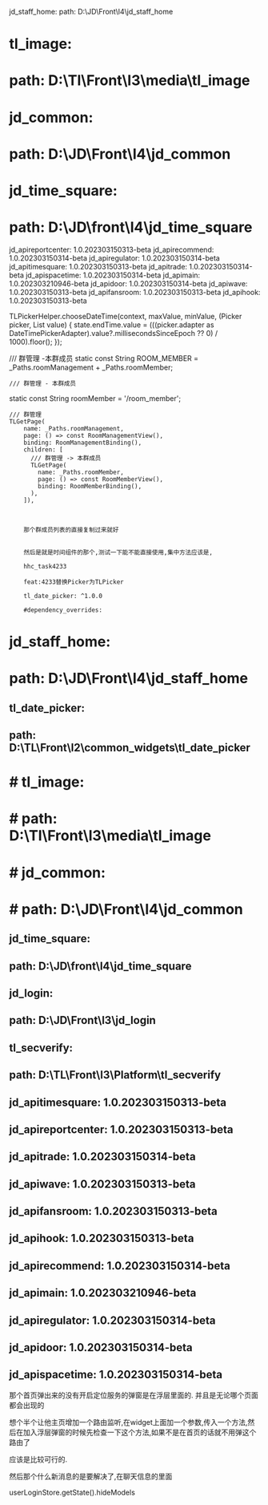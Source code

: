   jd_staff_home:
    path: D:\JD\Front\l4\jd_staff_home
  #  tl_image:
  #    path: D:\Tl\Front\l3\media\tl_image
  #  jd_common:
  #    path: D:\JD\Front\l4\jd_common
  #  jd_time_square:
  #    path: D:\JD\front\l4\jd_time_square
  jd_apireportcenter: 1.0.202303150313-beta
  jd_apirecommend: 1.0.202303150314-beta
  jd_apiregulator: 1.0.202303150314-beta
  jd_apitimesquare: 1.0.202303150313-beta
  jd_apitrade: 1.0.202303150314-beta
  jd_apispacetime: 1.0.202303150314-beta
  jd_apimain: 1.0.202303210946-beta
  jd_apidoor: 1.0.202303150314-beta
  jd_apiwave: 1.0.202303150313-beta
  jd_apifansroom: 1.0.202303150313-beta
  jd_apihook: 1.0.202303150313-beta



   TLPickerHelper.chooseDateTime(context, maxValue, minValue, (Picker picker, List value) {
          state.endTime.value = (((picker.adapter as DateTimePickerAdapter).value?.millisecondsSinceEpoch ?? 0) / 1000).floor();
        });



  /// 群管理 -本群成员
  static const String ROOM_MEMBER = _Paths.roomManagement + _Paths.roomMember;

    /// 群管理 - 本群成员
  static const String roomMember = '/room_member';

    /// 群管理
    TLGetPage(
        name: _Paths.roomManagement,
        page: () => const RoomManagementView(),
        binding: RoomManagementBinding(),
        children: [
          /// 群管理 -> 本群成员
          TLGetPage(
            name: _Paths.roomMember,
            page: () => const RoomMemberView(),
            binding: RoomMemberBinding(),
          ),
        ]),



        那个群成员列表的直接复制过来就好


        然后是就是时间组件的那个,测试一下能不能直接使用,集中方法应该是,

        hhc_task4233

        feat:4233替换Picker为TLPicker

        tl_date_picker: ^1.0.0

        #dependency_overrides:
#  jd_staff_home:
#    path: D:\JD\Front\l4\jd_staff_home
##  tl_date_picker:
##    path: D:\TL\Front\l2\common_widgets\tl_date_picker
#  #  tl_image:
#  #    path: D:\Tl\Front\l3\media\tl_image
#  #  jd_common:
#  #    path: D:\JD\Front\l4\jd_common
##  jd_time_square:
##    path: D:\JD\front\l4\jd_time_square
##  jd_login:
##    path: D:\JD\Front\l3\jd_login
##  tl_secverify:
##    path: D:\TL\Front\l3\Platform\tl_secverify
##  jd_apitimesquare: 1.0.202303150313-beta
##  jd_apireportcenter: 1.0.202303150313-beta
##  jd_apitrade: 1.0.202303150314-beta
##  jd_apiwave: 1.0.202303150313-beta
##  jd_apifansroom: 1.0.202303150313-beta
##  jd_apihook: 1.0.202303150313-beta
##  jd_apirecommend: 1.0.202303150314-beta
##  jd_apimain: 1.0.202303210946-beta
##  jd_apiregulator: 1.0.202303150314-beta
##  jd_apidoor: 1.0.202303150314-beta
##  jd_apispacetime: 1.0.202303150314-beta






那个首页弹出来的没有开启定位服务的弹窗是在浮层里面的. 并且是无论哪个页面都会出现的

想个半个让他主页增加一个路由监听,在widget上面加一个参数,传入一个方法,然后在加入浮层弹窗的时候先检查一下这个方法,如果不是在首页的话就不用弹这个路由了

应该是比较可行的.

然后那个什么新消息的是要解决了,在聊天信息的里面

userLoginStore.getState().hideModels